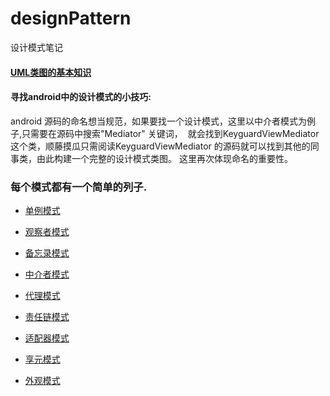 # designPattern
设计模式笔记

#### [UML类图的基本知识](/UML.md)

#### 寻找android中的设计模式的小技巧:
  android 源码的命名想当规范，如果要找一个设计模式，这里以中介者模式为例子,只需要在源码中搜索"Mediator" 关键词，
  就会找到KeyguardViewMediator 这个类，顺藤摸瓜只需阅读KeyguardViewMediator 的源码就可以找到其他的同事类，由此构建一个完整的设计模式类图。
  这里再次体现命名的重要性。
   
### 每个模式都有一个简单的列子.
    
* [单例模式](/Singleton/singleton.md)
 
* [观察者模式](/observer/Observeration.md)
 
* [备忘录模式](/memoto/memoto.md)
 
* [中介者模式](/mediator/mediator.md)
 
* [代理模式](/proxy/proxyPattern.md)
 
* [责任链模式](/iterator/iterator.md)
 
* [适配器模式](/adapter/adapter.md)
 
* [享元模式](/flyweight/Flyweight.md)

* [外观模式](/facade/facade.md)
